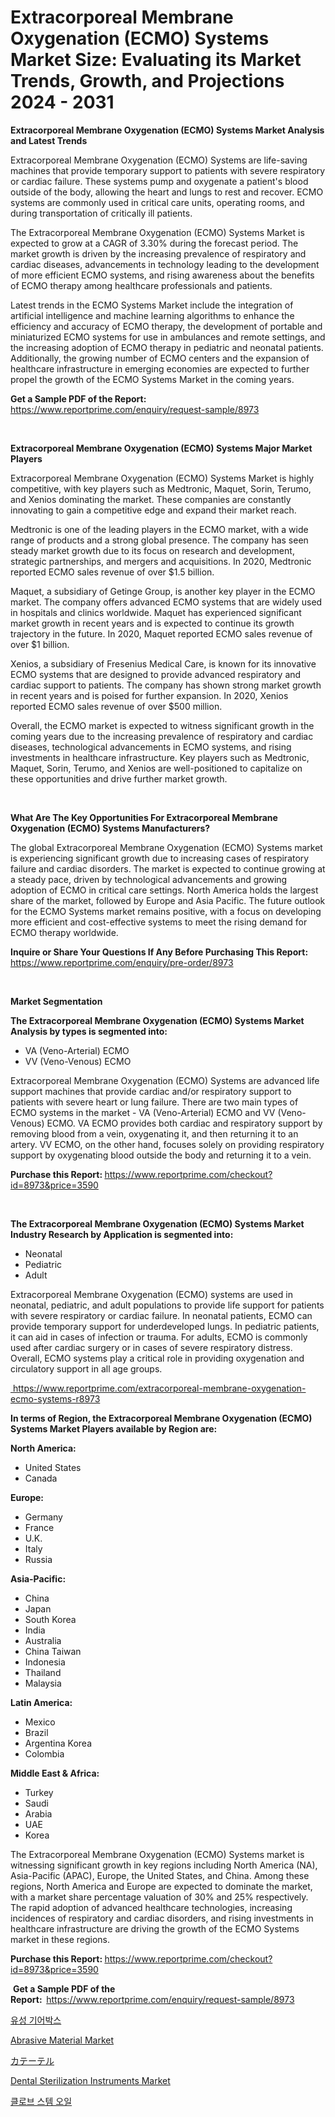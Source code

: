 <p><h1>Extracorporeal Membrane Oxygenation (ECMO) Systems Market Size: Evaluating its Market Trends, Growth, and Projections 2024 - 2031</h1></p><p><strong>Extracorporeal Membrane Oxygenation (ECMO) Systems Market Analysis and Latest Trends</strong></p>
<p><p>Extracorporeal Membrane Oxygenation (ECMO) Systems are life-saving machines that provide temporary support to patients with severe respiratory or cardiac failure. These systems pump and oxygenate a patient's blood outside of the body, allowing the heart and lungs to rest and recover. ECMO systems are commonly used in critical care units, operating rooms, and during transportation of critically ill patients.</p><p>The Extracorporeal Membrane Oxygenation (ECMO) Systems Market is expected to grow at a CAGR of 3.30% during the forecast period. The market growth is driven by the increasing prevalence of respiratory and cardiac diseases, advancements in technology leading to the development of more efficient ECMO systems, and rising awareness about the benefits of ECMO therapy among healthcare professionals and patients.</p><p>Latest trends in the ECMO Systems Market include the integration of artificial intelligence and machine learning algorithms to enhance the efficiency and accuracy of ECMO therapy, the development of portable and miniaturized ECMO systems for use in ambulances and remote settings, and the increasing adoption of ECMO therapy in pediatric and neonatal patients. Additionally, the growing number of ECMO centers and the expansion of healthcare infrastructure in emerging economies are expected to further propel the growth of the ECMO Systems Market in the coming years.</p></p>
<p><strong>Get a Sample PDF of the Report:&nbsp;</strong> <a href="https://www.reportprime.com/enquiry/request-sample/8973">https://www.reportprime.com/enquiry/request-sample/8973</a></p>
<p>&nbsp;</p>
<p><strong>Extracorporeal Membrane Oxygenation (ECMO) Systems Major Market Players</strong></p>
<p><p>Extracorporeal Membrane Oxygenation (ECMO) Systems Market is highly competitive, with key players such as Medtronic, Maquet, Sorin, Terumo, and Xenios dominating the market. These companies are constantly innovating to gain a competitive edge and expand their market reach. </p><p>Medtronic is one of the leading players in the ECMO market, with a wide range of products and a strong global presence. The company has seen steady market growth due to its focus on research and development, strategic partnerships, and mergers and acquisitions. In 2020, Medtronic reported ECMO sales revenue of over $1.5 billion.</p><p>Maquet, a subsidiary of Getinge Group, is another key player in the ECMO market. The company offers advanced ECMO systems that are widely used in hospitals and clinics worldwide. Maquet has experienced significant market growth in recent years and is expected to continue its growth trajectory in the future. In 2020, Maquet reported ECMO sales revenue of over $1 billion.</p><p>Xenios, a subsidiary of Fresenius Medical Care, is known for its innovative ECMO systems that are designed to provide advanced respiratory and cardiac support to patients. The company has shown strong market growth in recent years and is poised for further expansion. In 2020, Xenios reported ECMO sales revenue of over $500 million.</p><p>Overall, the ECMO market is expected to witness significant growth in the coming years due to the increasing prevalence of respiratory and cardiac diseases, technological advancements in ECMO systems, and rising investments in healthcare infrastructure. Key players such as Medtronic, Maquet, Sorin, Terumo, and Xenios are well-positioned to capitalize on these opportunities and drive further market growth.</p></p>
<p>&nbsp;</p>
<p><strong>What Are The Key Opportunities For Extracorporeal Membrane Oxygenation (ECMO) Systems Manufacturers?</strong></p>
<p><p>The global Extracorporeal Membrane Oxygenation (ECMO) Systems market is experiencing significant growth due to increasing cases of respiratory failure and cardiac disorders. The market is expected to continue growing at a steady pace, driven by technological advancements and growing adoption of ECMO in critical care settings. North America holds the largest share of the market, followed by Europe and Asia Pacific. The future outlook for the ECMO Systems market remains positive, with a focus on developing more efficient and cost-effective systems to meet the rising demand for ECMO therapy worldwide.</p></p>
<p><strong>Inquire or Share Your Questions If Any Before Purchasing This Report:</strong> <a href="https://www.reportprime.com/enquiry/pre-order/8973">https://www.reportprime.com/enquiry/pre-order/8973</a></p>
<p>&nbsp;</p>
<p><strong>Market Segmentation</strong></p>
<p><strong>The Extracorporeal Membrane Oxygenation (ECMO) Systems Market Analysis by types is segmented into:</strong></p>
<p><ul><li>VA (Veno-Arterial) ECMO</li><li>VV (Veno-Venous) ECMO</li></ul></p>
<p><p>Extracorporeal Membrane Oxygenation (ECMO) Systems are advanced life support machines that provide cardiac and/or respiratory support to patients with severe heart or lung failure. There are two main types of ECMO systems in the market - VA (Veno-Arterial) ECMO and VV (Veno-Venous) ECMO. VA ECMO provides both cardiac and respiratory support by removing blood from a vein, oxygenating it, and then returning it to an artery. VV ECMO, on the other hand, focuses solely on providing respiratory support by oxygenating blood outside the body and returning it to a vein.</p></p>
<p><strong>Purchase this Report:&nbsp;</strong><a href="https://www.reportprime.com/checkout?id=8973&price=3590">https://www.reportprime.com/checkout?id=8973&price=3590</a></p>
<p>&nbsp;</p>
<p><strong>The Extracorporeal Membrane Oxygenation (ECMO) Systems Market Industry Research by Application is segmented into:</strong></p>
<p><ul><li>Neonatal</li><li>Pediatric</li><li>Adult</li></ul></p>
<p><p>Extracorporeal Membrane Oxygenation (ECMO) systems are used in neonatal, pediatric, and adult populations to provide life support for patients with severe respiratory or cardiac failure. In neonatal patients, ECMO can provide temporary support for underdeveloped lungs. In pediatric patients, it can aid in cases of infection or trauma. For adults, ECMO is commonly used after cardiac surgery or in cases of severe respiratory distress. Overall, ECMO systems play a critical role in providing oxygenation and circulatory support in all age groups.</p></p>
<p><a href="https://www.reportprime.com/extracorporeal-membrane-oxygenation-ecmo-systems-r8973">&nbsp;https://www.reportprime.com/extracorporeal-membrane-oxygenation-ecmo-systems-r8973</a></p>
<p><strong>In terms of Region, the Extracorporeal Membrane Oxygenation (ECMO) Systems Market Players available by Region are:</strong></p>
<p>
    <p> <strong> North America: </strong>
        <ul>
            <li>United States</li>
            <li>Canada</li>
        </ul>
        </p> 
    <p> <strong> Europe: </strong>
        <ul>
            <li>Germany</li>
            <li>France</li>
            <li>U.K.</li>
            <li>Italy</li>
            <li>Russia</li>
        </ul>
        </p> 
    <p> <strong> Asia-Pacific: </strong>
        <ul>
            <li>China</li>
            <li>Japan</li>
            <li>South Korea</li>
            <li>India</li>
            <li>Australia</li>
            <li>China Taiwan</li>
            <li>Indonesia</li>
            <li>Thailand</li>
            <li>Malaysia</li>
        </ul>
        </p> 
    <p> <strong> Latin America: </strong>
        <ul>
            <li>Mexico</li>
            <li>Brazil</li>
            <li>Argentina Korea</li>
            <li>Colombia</li>
        </ul>
        </p> 
    <p> <strong> Middle East & Africa: </strong>
        <ul>
            <li>Turkey</li>
            <li>Saudi</li>
            <li>Arabia</li>
            <li>UAE</li>
            <li>Korea</li>
        </ul>
    </p>
    </p>
<p><p>The Extracorporeal Membrane Oxygenation (ECMO) Systems market is witnessing significant growth in key regions including North America (NA), Asia-Pacific (APAC), Europe, the United States, and China. Among these regions, North America and Europe are expected to dominate the market, with a market share percentage valuation of 30% and 25% respectively. The rapid adoption of advanced healthcare technologies, increasing incidences of respiratory and cardiac disorders, and rising investments in healthcare infrastructure are driving the growth of the ECMO Systems market in these regions.</p></p>
<p><strong>Purchase this Report: </strong><a href="https://www.reportprime.com/checkout?id=8973&price=3590">https://www.reportprime.com/checkout?id=8973&price=3590</a></p>
<p>&nbsp;<strong>Get a Sample PDF of the Report:&nbsp;&nbsp;</strong><a href="https://www.reportprime.com/enquiry/request-sample/8973">https://www.reportprime.com/enquiry/request-sample/8973</a></p>
<p><strong></strong></p>
<p><p><a href="https://github.com/BrettWeberrt8767765/Market-Research-Report-List-1/blob/main/433236621204.md">유성 기어박스</a></p><p><a href="https://issuu.com/reportprime-2/docs/abrasive-material-market-size-2030.pptx">Abrasive Material Market</a></p><p><a href="https://github.com/hilmi-2a/Market-Research-Report-List-1/blob/main/138151223275.md">カテーテル</a></p><p><a href="https://github.com/castoriffic/Market-Research-Report-List-4/blob/main/dental-sterilization-instruments-market.md">Dental Sterilization Instruments Market</a></p><p><a href="https://github.com/nuekbpymrrz5/Market-Research-Report-List-1/blob/main/319843521202.md">클로브 스템 오일</a></p></p>